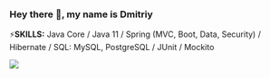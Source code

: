 ### Hey there 👋, my name is Dmitriy


⚡<b>SKILLS:</b> Java Core / Java 11  / Spring (MVC, Boot, Data, Security) / Hibernate / SQL: MySQL, PostgreSQL / JUnit / Mockito 


![](https://komarev.com/ghpvc/?username=ChistyakovDi)

